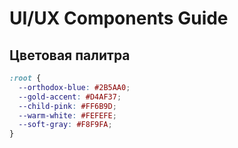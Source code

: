 # UI/UX Components Guide

## Цветовая палитра
```css
:root {
  --orthodox-blue: #2B5AA0;
  --gold-accent: #D4AF37;
  --child-pink: #FF6B9D;
  --warm-white: #FEFEFE;
  --soft-gray: #F8F9FA;
}